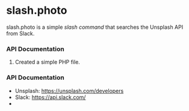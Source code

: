 # slash.photo

slash.photo is a simple *slash command* that searches the Unsplash API from Slack. 

### API Documentation

1. Created a simple PHP file.

### API Documentation

- Unsplash: https://unsplash.com/developers
- Slack: https://api.slack.com/
- 

